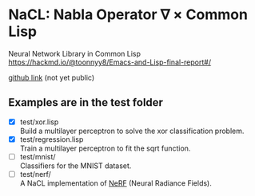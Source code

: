 # NaCL: Nabla Operator $\nabla$ $\times$ Common Lisp  
Neural Network Library in Common Lisp  
https://hackmd.io/@toonnyy8/Emacs-and-Lisp-final-report#/

[github link](https://github.com/toonnyy8/nacl) (not yet public)

## Examples are in the test folder
- [X] test/xor.lisp  
  Build a multilayer perceptron to solve the xor classification problem.
- [X] test/regression.lisp  
  Train a multilayer perceptron to fit the sqrt function.
- [ ] test/mnist/  
  Classifiers for the MNIST dataset.
- [ ] test/nerf/  
  A NaCL implementation of [NeRF](https://github.com/bmild/nerf) (Neural Radiance Fields).
